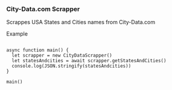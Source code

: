 ### City-Data.com Scrapper

Scrappes USA States and Cities names from City-Data.com

Example

```

async function main() {
  let scrapper = new CityDataScrapper()
  let statesAndcities = await scrapper.getStatesAndCities()
  console.log(JSON.stringify(statesAndcities))
}

main()
```

